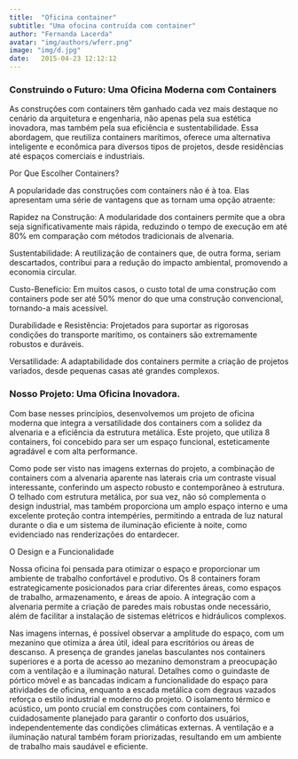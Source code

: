 ```yaml
---
title:  "Oficina container"
subtitle: "Uma ofocina contruída com container"
author: "Fernanda Lacerda"
avatar: "img/authors/wferr.png"
image: "img/d.jpg"
date:   2015-04-23 12:12:12
---
```


### Construindo o Futuro: Uma Oficina Moderna com Containers
As construções com containers têm ganhado cada vez mais destaque no cenário da arquitetura e engenharia, não apenas pela sua estética inovadora, mas também pela sua eficiência e sustentabilidade. Essa abordagem, que reutiliza containers marítimos, oferece uma alternativa inteligente e econômica para diversos tipos de projetos, desde residências até espaços comerciais e industriais.

Por Que Escolher Containers?

A popularidade das construções com containers não é à toa. Elas apresentam uma série de vantagens que as tornam uma opção atraente:


Rapidez na Construção: A modularidade dos containers permite que a obra seja significativamente mais rápida, reduzindo o tempo de execução em até 80% em comparação com métodos tradicionais de alvenaria.


Sustentabilidade: A reutilização de containers que, de outra forma, seriam descartados, contribui para a redução do impacto ambiental, promovendo a economia circular.


Custo-Benefício: Em muitos casos, o custo total de uma construção com containers pode ser até 50% menor do que uma construção convencional, tornando-a mais acessível.


Durabilidade e Resistência: Projetados para suportar as rigorosas condições do transporte marítimo, os containers são extremamente robustos e duráveis.


Versatilidade: A adaptabilidade dos containers permite a criação de projetos variados, desde pequenas casas até grandes complexos.



### Nosso Projeto: Uma Oficina Inovadora.
Com base nesses princípios, desenvolvemos um projeto de oficina moderna que integra a versatilidade dos containers com a solidez da alvenaria e a eficiência da estrutura metálica. Este projeto, que utiliza 8 containers, foi concebido para ser um espaço funcional, esteticamente agradável e com alta performance.

Como pode ser visto nas imagens externas do projeto, a combinação de containers com a alvenaria aparente nas laterais cria um contraste visual interessante, conferindo um aspecto robusto e contemporâneo à estrutura. O telhado com estrutura metálica, por sua vez, não só complementa o design industrial, mas também proporciona um amplo espaço interno e uma excelente proteção contra intempéries, permitindo a entrada de luz natural durante o dia e um sistema de iluminação eficiente à noite, como evidenciado nas renderizações do entardecer.

O Design e a Funcionalidade

Nossa oficina foi pensada para otimizar o espaço e proporcionar um ambiente de trabalho confortável e produtivo. Os 8 containers foram estrategicamente posicionados para criar diferentes áreas, como espaços de trabalho, armazenamento, e áreas de apoio. A integração com a alvenaria permite a criação de paredes mais robustas onde necessário, além de facilitar a instalação de sistemas elétricos e hidráulicos complexos.

Nas imagens internas, é possível observar a amplitude do espaço, com um mezanino que otimiza a área útil, ideal para escritórios ou áreas de descanso. A presença de grandes janelas basculantes nos containers superiores e a porta de acesso ao mezanino demonstram a preocupação com a ventilação e a iluminação natural. Detalhes como o guindaste de pórtico móvel e as bancadas indicam a funcionalidade do espaço para atividades de oficina, enquanto a escada metálica com degraus vazados reforça o estilo industrial e moderno do projeto. O isolamento térmico e acústico, um ponto crucial em construções com containers, foi cuidadosamente planejado para garantir o conforto dos usuários, independentemente das condições climáticas externas. A ventilação e a iluminação natural também foram priorizadas, resultando em um ambiente de trabalho mais saudável e eficiente.

